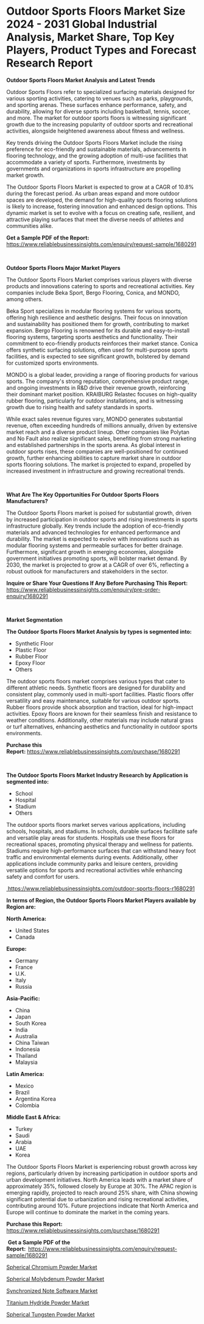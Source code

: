 <p><h1>Outdoor Sports Floors Market Size 2024 - 2031 Global Industrial Analysis, Market Share, Top Key Players, Product Types and Forecast Research Report</h1></p><p><strong>Outdoor Sports Floors Market Analysis and Latest Trends</strong></p>
<p><p>Outdoor Sports Floors refer to specialized surfacing materials designed for various sporting activities, catering to venues such as parks, playgrounds, and sporting arenas. These surfaces enhance performance, safety, and durability, allowing for diverse sports including basketball, tennis, soccer, and more. The market for outdoor sports floors is witnessing significant growth due to the increasing popularity of outdoor sports and recreational activities, alongside heightened awareness about fitness and wellness.</p><p>Key trends driving the Outdoor Sports Floors Market include the rising preference for eco-friendly and sustainable materials, advancements in flooring technology, and the growing adoption of multi-use facilities that accommodate a variety of sports. Furthermore, investments by governments and organizations in sports infrastructure are propelling market growth.</p><p>The Outdoor Sports Floors Market is expected to grow at a CAGR of 10.8% during the forecast period. As urban areas expand and more outdoor spaces are developed, the demand for high-quality sports flooring solutions is likely to increase, fostering innovation and enhanced design options. This dynamic market is set to evolve with a focus on creating safe, resilient, and attractive playing surfaces that meet the diverse needs of athletes and communities alike.</p></p>
<p><strong>Get a Sample PDF of the Report:&nbsp;</strong> <a href="https://www.reliablebusinessinsights.com/enquiry/request-sample/1680291?utm_campaign=117&utm_medium=2&utm_source=Github&utm_content=ia&utm_term=28122024&utm_id=outdoor-sports-floors">https://www.reliablebusinessinsights.com/enquiry/request-sample/1680291</a></p>
<p>&nbsp;</p>
<p><strong>Outdoor Sports Floors Major Market Players</strong></p>
<p><p>The Outdoor Sports Floors Market comprises various players with diverse products and innovations catering to sports and recreational activities. Key companies include Beka Sport, Bergo Flooring, Conica, and MONDO, among others.</p><p>Beka Sport specializes in modular flooring systems for various sports, offering high resilience and aesthetic designs. Their focus on innovation and sustainability has positioned them for growth, contributing to market expansion. Bergo Flooring is renowned for its durable and easy-to-install flooring systems, targeting sports aesthetics and functionality. Their commitment to eco-friendly products reinforces their market stance. Conica offers synthetic surfacing solutions, often used for multi-purpose sports facilities, and is expected to see significant growth, bolstered by demand for customized sports environments.</p><p>MONDO is a global leader, providing a range of flooring products for various sports. The company's strong reputation, comprehensive product range, and ongoing investments in R&D drive their revenue growth, reinforcing their dominant market position. KRAIBURG Relastec focuses on high-quality rubber flooring, particularly for outdoor installations, and is witnessing growth due to rising health and safety standards in sports.</p><p>While exact sales revenue figures vary, MONDO generates substantial revenue, often exceeding hundreds of millions annually, driven by extensive market reach and a diverse product lineup. Other companies like Polytan and No Fault also realize significant sales, benefiting from strong marketing and established partnerships in the sports arena. As global interest in outdoor sports rises, these companies are well-positioned for continued growth, further enhancing abilities to capture market share in outdoor sports flooring solutions. The market is projected to expand, propelled by increased investment in infrastructure and growing recreational trends.</p></p>
<p>&nbsp;</p>
<p><strong>What Are The Key Opportunities For Outdoor Sports Floors Manufacturers?</strong></p>
<p><p>The Outdoor Sports Floors market is poised for substantial growth, driven by increased participation in outdoor sports and rising investments in sports infrastructure globally. Key trends include the adoption of eco-friendly materials and advanced technologies for enhanced performance and durability. The market is expected to evolve with innovations such as modular flooring systems and permeable surfaces for better drainage. Furthermore, significant growth in emerging economies, alongside government initiatives promoting sports, will bolster market demand. By 2030, the market is projected to grow at a CAGR of over 6%, reflecting a robust outlook for manufacturers and stakeholders in the sector.</p></p>
<p><strong>Inquire or Share Your Questions If Any Before Purchasing This Report:</strong> <a href="https://www.reliablebusinessinsights.com/enquiry/pre-order-enquiry/1680291?utm_campaign=117&utm_medium=2&utm_source=Github&utm_content=ia&utm_term=28122024&utm_id=outdoor-sports-floors">https://www.reliablebusinessinsights.com/enquiry/pre-order-enquiry/1680291</a></p>
<p>&nbsp;</p>
<p><strong>Market Segmentation</strong></p>
<p><strong>The Outdoor Sports Floors Market Analysis by types is segmented into:</strong></p>
<p><ul><li>Synthetic Floor</li><li>Plastic Floor</li><li>Rubber Floor</li><li>Epoxy Floor</li><li>Others</li></ul></p>
<p><p>The outdoor sports floors market comprises various types that cater to different athletic needs. Synthetic floors are designed for durability and consistent play, commonly used in multi-sport facilities. Plastic floors offer versatility and easy maintenance, suitable for various outdoor sports. Rubber floors provide shock absorption and traction, ideal for high-impact activities. Epoxy floors are known for their seamless finish and resistance to weather conditions. Additionally, other materials may include natural grass or turf alternatives, enhancing aesthetics and functionality in outdoor sports environments.</p></p>
<p><strong>Purchase this Report:&nbsp;</strong><a href="https://www.reliablebusinessinsights.com/purchase/1680291?utm_campaign=117&utm_medium=2&utm_source=Github&utm_content=ia&utm_term=28122024&utm_id=outdoor-sports-floors">https://www.reliablebusinessinsights.com/purchase/1680291</a></p>
<p>&nbsp;</p>
<p><strong>The Outdoor Sports Floors Market Industry Research by Application is segmented into:</strong></p>
<p><ul><li>School</li><li>Hospital</li><li>Stadium</li><li>Others</li></ul></p>
<p><p>The outdoor sports floors market serves various applications, including schools, hospitals, and stadiums. In schools, durable surfaces facilitate safe and versatile play areas for students. Hospitals use these floors for recreational spaces, promoting physical therapy and wellness for patients. Stadiums require high-performance surfaces that can withstand heavy foot traffic and environmental elements during events. Additionally, other applications include community parks and leisure centers, providing versatile options for sports and recreational activities while enhancing safety and comfort for users.</p></p>
<p><a href="https://www.reliablebusinessinsights.com/outdoor-sports-floors-r1680291?utm_campaign=117&utm_medium=2&utm_source=Github&utm_content=ia&utm_term=28122024&utm_id=outdoor-sports-floors">&nbsp;https://www.reliablebusinessinsights.com/outdoor-sports-floors-r1680291</a></p>
<p><strong>In terms of Region, the Outdoor Sports Floors Market Players available by Region are:</strong></p>
<p>
    <p> <strong> North America: </strong>
        <ul>
            <li>United States</li>
            <li>Canada</li>
        </ul>
        </p> 
    <p> <strong> Europe: </strong>
        <ul>
            <li>Germany</li>
            <li>France</li>
            <li>U.K.</li>
            <li>Italy</li>
            <li>Russia</li>
        </ul>
        </p> 
    <p> <strong> Asia-Pacific: </strong>
        <ul>
            <li>China</li>
            <li>Japan</li>
            <li>South Korea</li>
            <li>India</li>
            <li>Australia</li>
            <li>China Taiwan</li>
            <li>Indonesia</li>
            <li>Thailand</li>
            <li>Malaysia</li>
        </ul>
        </p> 
    <p> <strong> Latin America: </strong>
        <ul>
            <li>Mexico</li>
            <li>Brazil</li>
            <li>Argentina Korea</li>
            <li>Colombia</li>
        </ul>
        </p> 
    <p> <strong> Middle East & Africa: </strong>
        <ul>
            <li>Turkey</li>
            <li>Saudi</li>
            <li>Arabia</li>
            <li>UAE</li>
            <li>Korea</li>
        </ul>
    </p>
    </p>
<p><p>The Outdoor Sports Floors Market is experiencing robust growth across key regions, particularly driven by increasing participation in outdoor sports and urban development initiatives. North America leads with a market share of approximately 35%, followed closely by Europe at 30%. The APAC region is emerging rapidly, projected to reach around 25% share, with China showing significant potential due to urbanization and rising recreational activities, contributing around 10%. Future projections indicate that North America and Europe will continue to dominate the market in the coming years.</p></p>
<p><strong>Purchase this Report: </strong><a href="https://www.reliablebusinessinsights.com/purchase/1680291?utm_campaign=117&utm_medium=2&utm_source=Github&utm_content=ia&utm_term=28122024&utm_id=outdoor-sports-floors">https://www.reliablebusinessinsights.com/purchase/1680291</a></p>
<p>&nbsp;<strong>Get a Sample PDF of the Report:&nbsp;&nbsp;</strong><a href="https://www.reliablebusinessinsights.com/enquiry/request-sample/1680291?utm_campaign=117&utm_medium=2&utm_source=Github&utm_content=ia&utm_term=28122024&utm_id=outdoor-sports-floors">https://www.reliablebusinessinsights.com/enquiry/request-sample/1680291</a></p>
<p><strong></strong></p>
<p><p><a href="https://github.com/ElviraLeka1962/Market-Research-Report-List-1/blob/main/spherical-chromium-powder-market.md?utm_campaign=117&utm_medium=2&utm_source=Github&utm_content=ia&utm_term=28122024&utm_id=outdoor-sports-floors">Spherical Chromium Powder Market</a></p><p><a href="https://github.com/darenph8er/Market-Research-Report-List-1/blob/main/spherical-molybdenum-powder-market.md?utm_campaign=117&utm_medium=2&utm_source=Github&utm_content=ia&utm_term=28122024&utm_id=outdoor-sports-floors">Spherical Molybdenum Powder Market</a></p><p><a href="https://github.com/osbornrdaflalo/Market-Research-Report-List-1/blob/main/synchronized-note-software-market.md?utm_campaign=117&utm_medium=2&utm_source=Github&utm_content=ia&utm_term=28122024&utm_id=outdoor-sports-floors">Synchronized Note Software Market</a></p><p><a href="https://github.com/kimberjam0i/Market-Research-Report-List-1/blob/main/titanium-hydride-powder-market.md?utm_campaign=117&utm_medium=2&utm_source=Github&utm_content=ia&utm_term=28122024&utm_id=outdoor-sports-floors">Titanium Hydride Powder Market</a></p><p><a href="https://github.com/lashaunm5st/Market-Research-Report-List-1/blob/main/spherical-tungsten-powder-market.md?utm_campaign=117&utm_medium=2&utm_source=Github&utm_content=ia&utm_term=28122024&utm_id=outdoor-sports-floors">Spherical Tungsten Powder Market</a></p></p>